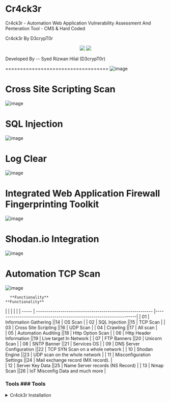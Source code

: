 # Cr4ck3r
Cr4ck3r - Automation Web Application Vulnerability Assessment And Penteration Tool - CMS &amp; Hard Coded

Cr4ck3r By D3crypT0r

<p align="center">
    <img src="https://img.shields.io/badge/D3crypT0r-blue.svg"> 
  </a>
  <a href="https://en.wikipedia.org/wiki/Ruby_(programming_language)">
    <img src="https://img.shields.io/badge/language-ruby-red.svg">
 </a>
</p>

   Developed By -- Syed Rizwan Hilal (D3crypT0r)

===================================
![image](https://user-images.githubusercontent.com/66831571/161799073-4622f2d2-f36b-4e57-acaa-0caae559bc8a.png)

# Cross Site Scripting Scan
![image](https://user-images.githubusercontent.com/66831571/161799288-4c329057-fe67-4d5f-9b0d-376cad316ff5.png)


# SQL Injection
![image](https://user-images.githubusercontent.com/66831571/161799405-88e1872e-778c-4dd9-be3d-15203df46ab1.png)

# Log Clear

![image](https://user-images.githubusercontent.com/66831571/161800003-6c8a134d-91c4-40d9-b3ad-eabf95209698.png)


# Integrated Web Application Firewall Fingerprinting Toolkit

![image](https://user-images.githubusercontent.com/66831571/157284172-cb0f461e-1f1e-43af-8882-c46b3754dab1.png)

# Shodan.io Integration
![image](https://user-images.githubusercontent.com/66831571/161799668-48ddb68e-00ea-4c2d-818d-ae7b8d3746aa.png)


# Automation TCP Scan
![image](https://user-images.githubusercontent.com/66831571/161833993-7006ac6a-fc8d-4f2e-b4cc-6da3a86ded1e.png)

      **Functionality**                                                    **Functionality**

|       |                                                           |       |                                                            |
| ----- | --------------------------------------------------------- |--------------------------------------------------------------------|
| 01    |  Information Gathering                                    ||14    |  OS Scan                                                   |
| 02    |  SQL Injection                                            ||15    |  TCP Scan                                                  |
| 03    |  Cross Site Scripting                                     ||16    |  UDP Scan                                                  | 
| 04    |  Crawling                                                 ||17    |  All scan                                                  |   
| 05    |  Automation Auditing                                      ||18    |  Http Option Scan                                          |
| 06    |  Http Header Information                                  ||19    |  Live target In Network                                    |
| 07    |  FTP Banners                                              ||20    |  Unicorn Scan                                              |
| 08    |  SNTP Banner                                              ||21    |  Services OS                                               |
| 09    |  DNS Server Configuration                                 ||22    |  TCP SYN Scan on a whole network                           |
| 10    |  Shodan Engine                                            ||23    |  UDP scan on the whole network                             | 
| 11    |  Misconfiguration Settings                                ||24    |  Mail exchange record (MX record).                         |   
| 12    |  Server Key Data                                          ||25    |  Name Server records (NS Record)                           |
| 13    |  Nmap Scan                                                ||26    |  IoT Misconfig Data and much more                          |

### Tools                                                            ### Tools
                                           
<details>
<summary>Cr4ck3r Installation</summary>

```
To install Cr4ck3r you should execute the following commands.
```
<details>
<summary>Linux</summary>

> git clone https://github.com//D3crypT0r/Cr4ck3r.git

> cd Cr4ck3r

> ruby setup.rb (Gems installation Manually)

> ruby Cr4ck3r.rb

=======================================================================
<details>
<summary>Android - Termux</summary>


> pkg update -y

> pkg upgrade -y

> pkg install git -y

> pkg install ruby -y && ruby setup.rb

> git clone https://github.com//D3crypT0r/Cr4ck3r.git

> cd Cr4ck3r

> ruby Cr4ck3r.rb

========================================================================
# DISCLAIMER

```
Usage of the Cr4ck3r tool for illigal
 purpose is strongly prohabited.
It is the end user's responsibility 
to obey all applicable local, state, 
federal, & international laws.
Developers assume no liability and 
are not responsible for any misuse or 
damage caused by this program.
```
